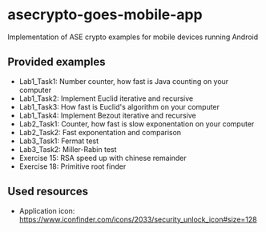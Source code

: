 asecrypto-goes-mobile-app
=========================

Implementation of ASE crypto examples for mobile devices running Android

Provided examples
-----------------
* Lab1_Task1: Number counter, how fast is Java counting on your computer
* Lab1_Task2: Implement Euclid iterative and recursive
* Lab1_Task3: How fast is Euclid's algorithm on your computer
* Lab1_Task4: Implement Bezout iterative and recursive
* Lab2_Task1: Counter, how fast is slow exponentation on your computer
* Lab2_Task2: Fast exponentation and comparison
* Lab3_Task1: Fermat test
* Lab3_Task2: Miller-Rabin test
* Exercise 15: RSA speed up with chinese remainder
* Exercise 18: Primitive root finder

Used resources
--------------

* Application icon: https://www.iconfinder.com/icons/2033/security_unlock_icon#size=128